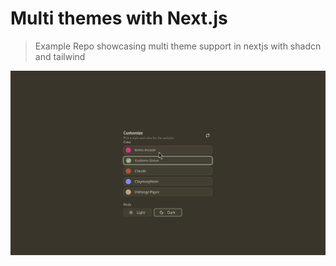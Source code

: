 # Multi themes with Next.js

> Example Repo showcasing multi theme support in nextjs with shadcn and tailwind

![demo gif](./public/demo.gif)
